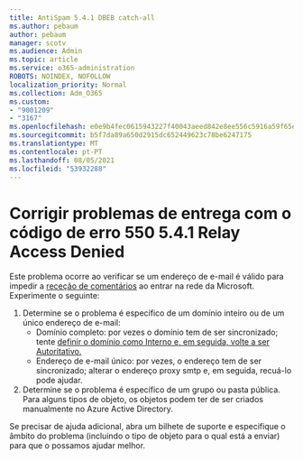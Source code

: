 ```yaml
---
title: AntiSpam 5.4.1 DBEB catch-all
ms.author: pebaum
author: pebaum
manager: scotv
ms.audience: Admin
ms.topic: article
ms.service: o365-administration
ROBOTS: NOINDEX, NOFOLLOW
localization_priority: Normal
ms.collection: Adm_O365
ms.custom:
- "9001209"
- "3167"
ms.openlocfilehash: e0e9b4fec0615943227f40043aeed842e8ee556c5916a59f65e79ce121ec9547
ms.sourcegitcommit: b5f7da89a650d2915dc652449623c78be6247175
ms.translationtype: MT
ms.contentlocale: pt-PT
ms.lasthandoff: 08/05/2021
ms.locfileid: "53932288"
---
```

# <a name="fix-delivery-issues-for-error-code-550-541-relay-access-denied"></a>Corrigir problemas de entrega com o código de erro 550 5.4.1 Relay Access Denied

Este problema ocorre ao verificar se um endereço de e-mail é válido para impedir a [receção de comentários](https://docs.microsoft.com/exchange/mail-flow-best-practices/use-directory-based-edge-blocking) ao entrar na rede da Microsoft. Experimente o seguinte:

1. Determine se o problema é específico de um domínio inteiro ou de um único endereço de e-mail:
    - Domínio completo: por vezes o domínio tem de ser sincronizado; tente [definir o domínio como Interno e, em seguida, volte a ser Autoritativo.](https://docs.microsoft.com/exchange/mail-flow-best-practices/manage-accepted-domains/manage-accepted-domains)
    - Endereço de e-mail único: por vezes, o endereço tem de ser sincronizado; alterar o endereço proxy smtp e, em seguida, recuá-lo pode ajudar.
2. Determine se o problema é específico de um grupo ou pasta pública. Para alguns tipos de objeto, os objetos podem ter de ser criados manualmente no Azure Active Directory.

Se precisar de ajuda adicional, abra um bilhete de suporte e especifique o âmbito do problema (incluindo o tipo de objeto para o qual está a enviar) para que o possamos ajudar melhor.